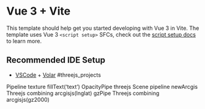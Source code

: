 # Vue 3 + Vite

This template should help get you started developing with Vue 3 in Vite. The template uses Vue 3 `<script setup>` SFCs, check out the [script setup docs](https://v3.vuejs.org/api/sfc-script-setup.html#sfc-script-setup) to learn more.

## Recommended IDE Setup

- [VSCode](https://code.visualstudio.com/) + [Volar](https://marketplace.visualstudio.com/items?itemName=johnsoncodehk.volar)
#threejs_projects



Pipeline texture fillText(‘text’)
OpacityPipe threejs Scene pipeline
newArcgis  Threejs combining arcgisjs(lnglat)
gzPipe Threejs combining arcgisjs(gz2000)